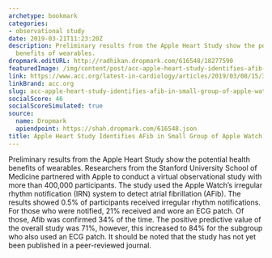 ```yaml
---
archetype: bookmark
categories:
- observational study
date: 2019-03-21T11:23:20Z
description: Preliminary results from the Apple Heart Study show the potential health
  benefits of wearables.
dropmark.editURL: http://radhikan.dropmark.com/616548/18277590
featuredImage: /img/content/post/acc-apple-heart-study-identifies-afib-in-small-group-of-apple-watch-wearers.png
link: https://www.acc.org/latest-in-cardiology/articles/2019/03/08/15/32/sat-9am-apple-heart-study-acc-2019
linkBrand: acc.org
slug: acc-apple-heart-study-identifies-afib-in-small-group-of-apple-watch-wearers
socialScore: 46
socialScoreSimulated: true
source:
  name: Dropmark
  apiendpoint: https://shah.dropmark.com/616548.json
title: Apple Heart Study Identifies AFib in Small Group of Apple Watch Wearers
---
```

Preliminary results from the Apple Heart Study show the potential health benefits of wearables. Researchers from the Stanford University School of Medicine partnered with Apple to conduct a virtual observational study with more than 400,000 participants. The study used the Apple Watch’s irregular rhythm notification (IRN) system to detect atrial fibrillation (AFib). The results showed 0.5% of participants received irregular rhythm notifications. For those who were notified, 21% received and wore an ECG patch. Of those, Afib was confirmed 34% of the time. The positive predictive value of the overall study was 71%, however, this increased to 84% for the subgroup who also used an ECG patch. It should be noted that the study has not yet been published in a peer-reviewed journal. 